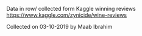 Data in row/ collected form Kaggle winning reviews
https://www.kaggle.com/zynicide/wine-reviews

Collected on 03-10-2019 by Maab Ibrahim

